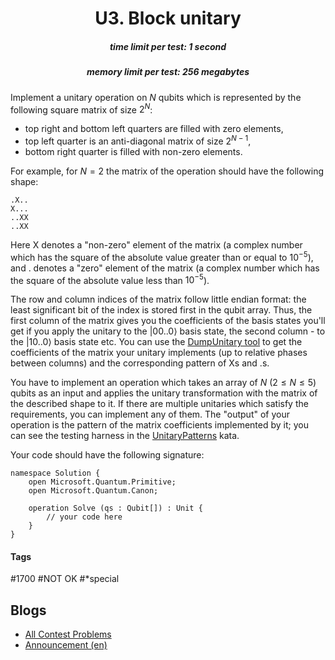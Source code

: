 <h1 style='text-align: center;'> U3. Block unitary</h1>

<h5 style='text-align: center;'>time limit per test: 1 second</h5>
<h5 style='text-align: center;'>memory limit per test: 256 megabytes</h5>

Implement a unitary operation on $N$ qubits which is represented by the following square matrix of size $2^N$:

* top right and bottom left quarters are filled with zero elements,
* top left quarter is an anti-diagonal matrix of size $2^{N-1}$,
* bottom right quarter is filled with non-zero elements.

For example, for $N = 2$ the matrix of the operation should have the following shape:


```text
.X..  
X...  
..XX  
..XX
```
Here X denotes a "non-zero" element of the matrix (a complex number which has the square of the absolute value greater than or equal to $10^{-5}$), and . denotes a "zero" element of the matrix (a complex number which has the square of the absolute value less than $10^{-5}$).

The row and column indices of the matrix follow little endian format: the least significant bit of the index is stored first in the qubit array. Thus, the first column of the matrix gives you the coefficients of the basis states you'll get if you apply the unitary to the $|00..0\rangle$ basis state, the second column - to the $|10..0\rangle$ basis state etc. You can use the [DumpUnitary tool](https://github.com/Microsoft/QuantumKatas/tree/master/utilities/DumpUnitary) to get the coefficients of the matrix your unitary implements (up to relative phases between columns) and the corresponding pattern of Xs and .s.

You have to implement an operation which takes an array of $N$ ($2 \le N \le 5$) qubits as an input and applies the unitary transformation with the matrix of the described shape to it. If there are multiple unitaries which satisfy the requirements, you can implement any of them. The "output" of your operation is the pattern of the matrix coefficients implemented by it; you can see the testing harness in the [UnitaryPatterns](https://github.com/Microsoft/QuantumKatas/tree/master/UnitaryPatterns) kata.

Your code should have the following signature:


```text
namespace Solution {  
    open Microsoft.Quantum.Primitive;  
    open Microsoft.Quantum.Canon;  
  
    operation Solve (qs : Qubit[]) : Unit {  
        // your code here  
    }  
}
```


#### Tags 

#1700 #NOT OK #*special 

## Blogs
- [All Contest Problems](../Microsoft_Q_Coding_Contest_-_Winter_2019_-_Warmup.md)
- [Announcement (en)](../blogs/Announcement_(en).md)
